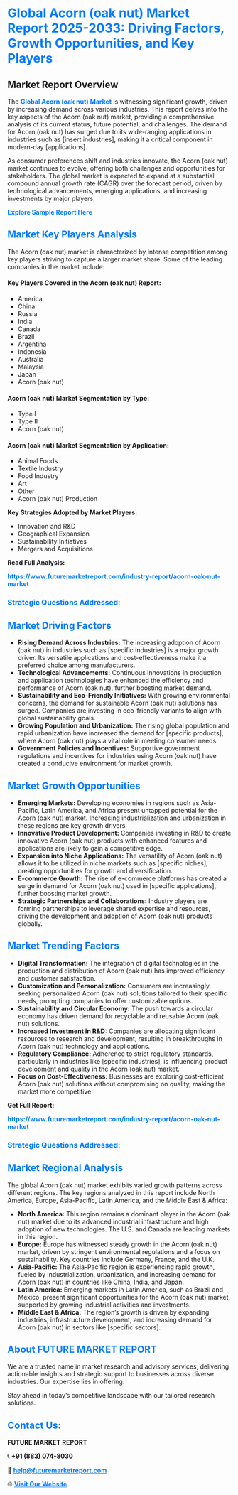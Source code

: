 <h1 style="color: #007BFF;">Global Acorn (oak nut) Market Report 2025-2033: Driving Factors, Growth Opportunities, and Key Players</h1>

<section id="overview">
<h2>Market Report Overview</h2>
<p>The <a href="https://www.futuremarketreport.com/industry-report/acorn-oak-nut-market" style="color: #007BFF; text-decoration: none;"><strong>Global Acorn (oak nut) Market</strong></a> is witnessing significant growth, driven by increasing demand across various industries. This report delves into the key aspects of the Acorn (oak nut) market, providing a comprehensive analysis of its current status, future potential, and challenges. The demand for Acorn (oak nut) has surged due to its wide-ranging applications in industries such as [insert industries], making it a critical component in modern-day [applications].</p>
<p>As consumer preferences shift and industries innovate, the Acorn (oak nut) market continues to evolve, offering both challenges and opportunities for stakeholders. The global market is expected to expand at a substantial compound annual growth rate (CAGR) over the forecast period, driven by technological advancements, emerging applications, and increasing investments by major players.</p>
</section>

<section id="overview">
<p><a href="https://www.futuremarketreport.com/request-sample/reportId=108517" style="color: #007BFF; text-decoration: none;"><strong>Explore Sample Report Here</strong></a></p>
</section>

<section id="key-players">
<h2 style="color: #007BFF;">Market Key Players Analysis</h2>
<p>The Acorn (oak nut) market is characterized by intense competition among key players striving to capture a larger market share. Some of the leading companies in the market include:</p>
<h4>Key Players Covered in the Acorn (oak nut) Report:</h4>
<ul><li>America</li><li>China</li><li>Russia</li><li>India</li><li>Canada</li><li>Brazil</li><li>Argentina</li><li>Indonesia</li><li>Australia</li><li>Malaysia</li><li>Japan</li><li>Acorn (oak nut)</li></ul>
<h4>Acorn (oak nut) Market Segmentation by Type:</h4>
<ul><li>Type I</li><li>Type II</li><li>Acorn (oak nut)</li></ul>

<h4>Acorn (oak nut) Market Segmentation by Application:</h4>
<ul><li>Animal Foods</li><li>Textile Industry</li><li>Food Industry</li><li>Art</li><li>Other</li><li>Acorn (oak nut) Production</li></ul>
<p><strong>Key Strategies Adopted by Market Players:</strong></p>
<ul>
<li>Innovation and R&D</li>
<li>Geographical Expansion</li>
<li>Sustainability Initiatives</li>
<li>Mergers and Acquisitions</li>
</ul>
</section>

<section>
<p><strong>Read Full Analysis: </strong></p><a href="https://www.futuremarketreport.com/industry-report/acorn-oak-nut-market" style="color: #007BFF; text-decoration: none;"><strong>https://www.futuremarketreport.com/industry-report/acorn-oak-nut-market</strong></a>
<h3 style="color: #007BFF;">Strategic Questions Addressed:</h3>
</section>

<section id="driving-factors">
<h2 style="color: #007BFF;">Market Driving Factors</h2>
<ul>
<li><strong>Rising Demand Across Industries:</strong> The increasing adoption of Acorn (oak nut) in industries such as [specific industries] is a major growth driver. Its versatile applications and cost-effectiveness make it a preferred choice among manufacturers.</li>
<li><strong>Technological Advancements:</strong> Continuous innovations in production and application technologies have enhanced the efficiency and performance of Acorn (oak nut), further boosting market demand.</li>
<li><strong>Sustainability and Eco-Friendly Initiatives:</strong> With growing environmental concerns, the demand for sustainable Acorn (oak nut) solutions has surged. Companies are investing in eco-friendly variants to align with global sustainability goals.</li>
<li><strong>Growing Population and Urbanization:</strong> The rising global population and rapid urbanization have increased the demand for [specific products], where Acorn (oak nut) plays a vital role in meeting consumer needs.</li>
<li><strong>Government Policies and Incentives:</strong> Supportive government regulations and incentives for industries using Acorn (oak nut) have created a conducive environment for market growth.</li>
</ul>
</section>

<section id="growth-opportunities">
<h2 style="color: #007BFF;">Market Growth Opportunities</h2>
<ul>
<li><strong>Emerging Markets:</strong> Developing economies in regions such as Asia-Pacific, Latin America, and Africa present untapped potential for the Acorn (oak nut) market. Increasing industrialization and urbanization in these regions are key growth drivers.</li>
<li><strong>Innovative Product Development:</strong> Companies investing in R&D to create innovative Acorn (oak nut) products with enhanced features and applications are likely to gain a competitive edge.</li>
<li><strong>Expansion into Niche Applications:</strong> The versatility of Acorn (oak nut) allows it to be utilized in niche markets such as [specific niches], creating opportunities for growth and diversification.</li>
<li><strong>E-commerce Growth:</strong> The rise of e-commerce platforms has created a surge in demand for Acorn (oak nut) used in [specific applications], further boosting market growth.</li>
<li><strong>Strategic Partnerships and Collaborations:</strong> Industry players are forming partnerships to leverage shared expertise and resources, driving the development and adoption of Acorn (oak nut) products globally.</li>
</ul>
</section>

<section id="trending-factors">
<h2 style="color: #007BFF;">Market Trending Factors</h2>
<ul>
<li><strong>Digital Transformation:</strong> The integration of digital technologies in the production and distribution of Acorn (oak nut) has improved efficiency and customer satisfaction.</li>
<li><strong>Customization and Personalization:</strong> Consumers are increasingly seeking personalized Acorn (oak nut) solutions tailored to their specific needs, prompting companies to offer customizable options.</li>
<li><strong>Sustainability and Circular Economy:</strong> The push towards a circular economy has driven demand for recyclable and reusable Acorn (oak nut) solutions.</li>
<li><strong>Increased Investment in R&D:</strong> Companies are allocating significant resources to research and development, resulting in breakthroughs in Acorn (oak nut) technology and applications.</li>
<li><strong>Regulatory Compliance:</strong> Adherence to strict regulatory standards, particularly in industries like [specific industries], is influencing product development and quality in the Acorn (oak nut) market.</li>
<li><strong>Focus on Cost-Effectiveness:</strong> Businesses are exploring cost-efficient Acorn (oak nut) solutions without compromising on quality, making the market more competitive.</li>
</ul>
</section>

<section>
<p><strong>Get Full Report: </strong></p><a href="https://www.futuremarketreport.com/industry-report/acorn-oak-nut-market" style="color: #007BFF; text-decoration: none;"><strong>https://www.futuremarketreport.com/industry-report/acorn-oak-nut-market</strong></a>
<h3 style="color: #007BFF;">Strategic Questions Addressed:</h3>
</section>


<section id="regional-analysis">
<h2 style="color: #007BFF;">Market Regional Analysis</h2>
<p>The global Acorn (oak nut) market exhibits varied growth patterns across different regions. The key regions analyzed in this report include North America, Europe, Asia-Pacific, Latin America, and the Middle East & Africa:</p>
<ul>
<li><strong>North America:</strong> This region remains a dominant player in the Acorn (oak nut) market due to its advanced industrial infrastructure and high adoption of new technologies. The U.S. and Canada are leading markets in this region.</li>
<li><strong>Europe:</strong> Europe has witnessed steady growth in the Acorn (oak nut) market, driven by stringent environmental regulations and a focus on sustainability. Key countries include Germany, France, and the U.K.</li>
<li><strong>Asia-Pacific:</strong> The Asia-Pacific region is experiencing rapid growth, fueled by industrialization, urbanization, and increasing demand for Acorn (oak nut) in countries like China, India, and Japan.</li>
<li><strong>Latin America:</strong> Emerging markets in Latin America, such as Brazil and Mexico, present significant opportunities for the Acorn (oak nut) market, supported by growing industrial activities and investments.</li>
<li><strong>Middle East & Africa:</strong> The region’s growth is driven by expanding industries, infrastructure development, and increasing demand for Acorn (oak nut) in sectors like [specific sectors].</li>
</ul>
</section>

<footer>
<h2 style="color: #007BFF;">About FUTURE MARKET REPORT</h2>
<p>We are a trusted name in market research and advisory services, delivering actionable insights and strategic support to businesses across diverse industries. Our expertise lies in offering:</p>

<p>Stay ahead in today’s competitive landscape with our tailored research solutions.</p>

<h2 style="color: #007BFF;">Contact Us:</h2>
<p><strong>FUTURE MARKET REPORT</strong></p>
<p>📞 <strong>+91 (883) 074-8030</strong></p>
<p>📧 <strong><a href="mailto:help@futuremarketreport.com" style="color: #007BFF;">help@futuremarketreport.com</a></strong></p>
<p>🌐 <strong><a href="https://www.futuremarketreport.com/" style="color: #007BFF;">Visit Our Website</a></strong></p>
</footer>
